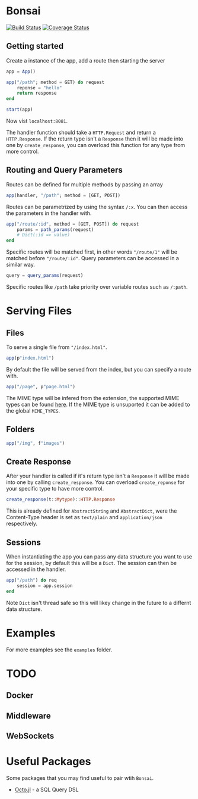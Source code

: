 # Bonsai

[![Build Status](https://travis-ci.com/onetonfoot/Bonsai.jl.svg?branch=master)](https://travis-ci.com/onetonfoot/Bonsai.jl)
[![Coverage Status](https://coveralls.io/repos/github/onetonfoot/Bonsai.jl/badge.svg?branch=master)](https://coveralls.io/github/onetonfoot/Bonsai.jl?branch=master)

## Getting started

Create a instance of the app, add a route then starting the server

```julia
app = App()

app("/path"; method = GET) do request
    reponse = "hello"
    return response
end

start(app)
```

Now vist `localhost:8081`.

The handler function should take a `HTTP.Request` and return a `HTTP.Response`.
If the return type isn't a `Response` then it will be made into one by `create_response`, you can
overload this function for any type from more control.

## Routing and Query Parameters

Routes can be defined for multiple methods by passing an array

```julia
app(handler, "/path"; method = [GET, POST])
```

Routes can be parametrized by using the syntax `/:x`. You can then access
the parameters in the handler with.

```julia
app("/route/:id", method = [GET, POST]) do request
    params = path_params(request)
    # Dict(:id => value)
end
```

Specific routes will be matched first, in other words `"/route/1"` will be matched before `"/route/:id"`.
Query parameters can be accessed in a similar way.

```julia
query = query_params(request)
```

Specific routes like `/path` take priority over variable routes such as `/:path`.

# Serving Files

## Files

To serve a single file from `"/index.html"`. 

```julia
app(p"index.html")
```

By default the file will be served from the index, but you can specify a route with.

```julia
app("/page", p"page.html")
```

The MIME type will be infered from the extension, the supported MIME types can be found [here](https://developer.mozilla.org/en-US/docs/Web/HTTP/Basics_of_HTTP/MIME_types/Common_types). If the MIME type is unsuported it can be added to the global `MIME_TYPES`.

## Folders

```julia
app("/img", f"images")
```

## Create Response

After your handler is called if it's return type isn't a `Response` it will be made into one by
calling `create_response`. You can overload `create_reponse` for your specific type to have more control.

```julia
create_response(t::Mytype)::HTTP.Response
```

This is already defined for `AbstractString` and `AbstractDict`, were the Content-Type header is set as `text/plain` and `application/json` respectively.

## Sessions

When instantiating the app you can pass any data structure you want to use for the session, by default this will be a `Dict`. The session can then be accessed in the handler.

```julia
app("/path") do req
    session = app.session
end
```

Note `Dict` isn't thread safe so this will likey change in the future to a differnt data structure.

# Examples

For more examples see the `examples` folder.

# TODO

## Docker

## Middleware

## WebSockets

# Useful Packages

Some packages that you may find useful to pair wtih `Bonsai`.

- [Octo.jl](https://github.com/wookay/Octo.jl) - a SQL Query DSL
